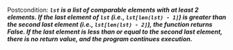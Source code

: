 Postcondition: ***`lst` is a list of comparable elements with at least 2 elements. If the last element of `lst` (i.e., `lst[len(lst) - 1]`) is greater than the second last element (i.e., `lst[len(lst) - 2]`), the function returns False. If the last element is less than or equal to the second last element, there is no return value, and the program continues execution.***